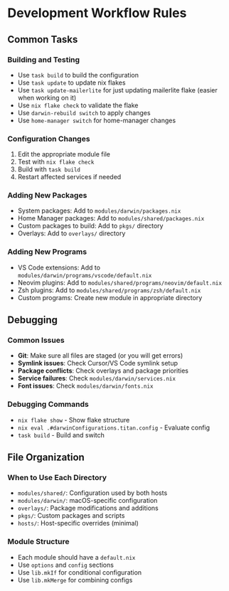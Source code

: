 # Development Workflow Rules

## Common Tasks

### Building and Testing
- Use `task build` to build the configuration
- Use `task update` to update nix flakes
- Use `task update-mailerlite` for just updating mailerlite flake (easier when working on it)
- Use `nix flake check` to validate the flake
- Use `darwin-rebuild switch` to apply changes
- Use `home-manager switch` for home-manager changes

### Configuration Changes
1. Edit the appropriate module file
2. Test with `nix flake check`
3. Build with `task build`
4. Restart affected services if needed

### Adding New Packages
- System packages: Add to `modules/darwin/packages.nix`
- Home Manager packages: Add to `modules/shared/packages.nix`
- Custom packages to build: Add to `pkgs/` directory
- Overlays: Add to `overlays/` directory

### Adding New Programs
- VS Code extensions: Add to `modules/darwin/programs/vscode/default.nix`
- Neovim plugins: Add to `modules/shared/programs/neovim/default.nix`
- Zsh plugins: Add to `modules/shared/programs/zsh/default.nix`
- Custom programs: Create new module in appropriate directory

## Debugging

### Common Issues
- **Git**: Make sure all files are staged (or you will get errors)
- **Symlink issues**: Check Cursor/VS Code symlink setup
- **Package conflicts**: Check overlays and package priorities
- **Service failures**: Check `modules/darwin/services.nix`
- **Font issues**: Check `modules/darwin/fonts.nix`

### Debugging Commands
- `nix flake show` - Show flake structure
- `nix eval .#darwinConfigurations.titan.config` - Evaluate config
- `task build` - Build and switch

## File Organization

### When to Use Each Directory
- `modules/shared/`: Configuration used by both hosts
- `modules/darwin/`: macOS-specific configuration
- `overlays/`: Package modifications and additions
- `pkgs/`: Custom packages and scripts
- `hosts/`: Host-specific overrides (minimal)

### Module Structure
- Each module should have a `default.nix`
- Use `options` and `config` sections
- Use `lib.mkIf` for conditional configuration
- Use `lib.mkMerge` for combining configs
